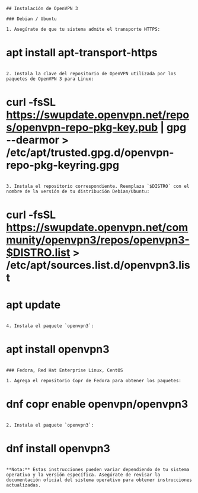 

```
## Instalación de OpenVPN 3

### Debian / Ubuntu

1. Asegúrate de que tu sistema admite el transporte HTTPS:
   ```
   # apt install apt-transport-https
   ```

2. Instala la clave del repositorio de OpenVPN utilizada por los paquetes de OpenVPN 3 para Linux:
   ```
   # curl -fsSL https://swupdate.openvpn.net/repos/openvpn-repo-pkg-key.pub | gpg --dearmor > /etc/apt/trusted.gpg.d/openvpn-repo-pkg-keyring.gpg
   ```

3. Instala el repositorio correspondiente. Reemplaza `$DISTRO` con el nombre de la versión de tu distribución Debian/Ubuntu:
   ```
   # curl -fsSL https://swupdate.openvpn.net/community/openvpn3/repos/openvpn3-$DISTRO.list > /etc/apt/sources.list.d/openvpn3.list
   # apt update
   ```

4. Instala el paquete `openvpn3`:
   ```
   # apt install openvpn3
   ```

### Fedora, Red Hat Enterprise Linux, CentOS

1. Agrega el repositorio Copr de Fedora para obtener los paquetes:
   ```
   # dnf copr enable openvpn/openvpn3
   ```

2. Instala el paquete `openvpn3`:
   ```
   # dnf install openvpn3
   ```

**Nota:** Estas instrucciones pueden variar dependiendo de tu sistema operativo y la versión específica. Asegúrate de revisar la documentación oficial del sistema operativo para obtener instrucciones actualizadas.

```

